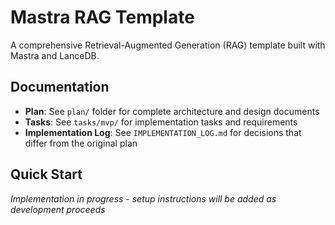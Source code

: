 # Mastra RAG Template

A comprehensive Retrieval-Augmented Generation (RAG) template built with Mastra and LanceDB.

## Documentation

- **Plan**: See `plan/` folder for complete architecture and design documents
- **Tasks**: See `tasks/mvp/` for implementation tasks and requirements
- **Implementation Log**: See `IMPLEMENTATION_LOG.md` for decisions that differ from the original plan

## Quick Start

*Implementation in progress - setup instructions will be added as development proceeds*
